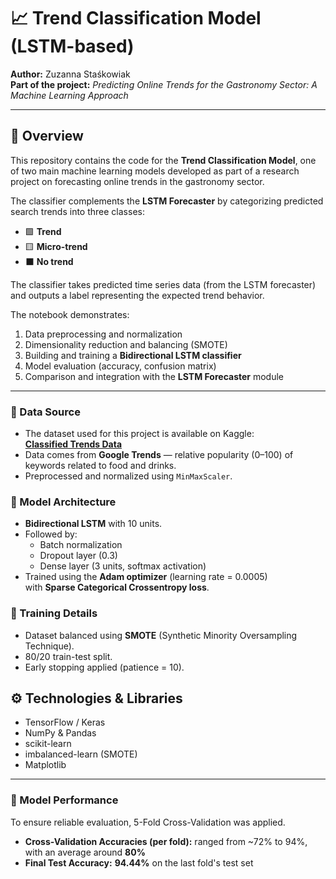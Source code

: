 # 📈 Trend Classification Model (LSTM-based)

**Author:** Zuzanna Staśkowiak  
**Part of the project:** *Predicting Online Trends for the Gastronomy Sector: A Machine Learning Approach*   

---

## 📖 Overview

This repository contains the code for the **Trend Classification Model**, one of two main machine learning models developed as part of a research project on forecasting online trends in the gastronomy sector.

The classifier complements the **LSTM Forecaster** by categorizing predicted search trends into three classes:
- 🟩 **Trend**
- 🟨 **Micro-trend**
- ⬛ **No trend**

The classifier takes predicted time series data (from the LSTM forecaster) and outputs a label representing the expected trend behavior.

The notebook demonstrates:
1. Data preprocessing and normalization  
2. Dimensionality reduction and balancing (SMOTE)  
3. Building and training a **Bidirectional LSTM classifier**  
4. Model evaluation (accuracy, confusion matrix)  
5. Comparison and integration with the **LSTM Forecaster** module  

---
### 🔹 Data Source
- The dataset used for this project is available on Kaggle:  
[**Classified Trends Data**](https://www.kaggle.com/input/trends/classified_trends_data.xlsx)
- Data comes from **Google Trends** — relative popularity (0–100) of keywords related to food and drinks.
- Preprocessed and normalized using `MinMaxScaler`.



### 🔹 Model Architecture
- **Bidirectional LSTM** with 10 units.
- Followed by:
  - Batch normalization
  - Dropout layer (0.3)
  - Dense layer (3 units, softmax activation)
- Trained using the **Adam optimizer** (learning rate = 0.0005)  
  with **Sparse Categorical Crossentropy loss**.


### 🔹 Training Details
- Dataset balanced using **SMOTE** (Synthetic Minority Oversampling Technique).
- 80/20 train-test split.
- Early stopping applied (patience = 10).

  
## ⚙️ Technologies & Libraries

- TensorFlow / Keras  
- NumPy & Pandas  
- scikit-learn  
- imbalanced-learn (SMOTE)  
- Matplotlib  

---

### 🧪 Model Performance

To ensure reliable evaluation, 5-Fold Cross-Validation was applied.

- **Cross-Validation Accuracies (per fold):** ranged from ~72% to 94%, with an average around **80%**
- **Final Test Accuracy:** **94.44%** on the last fold's test set


